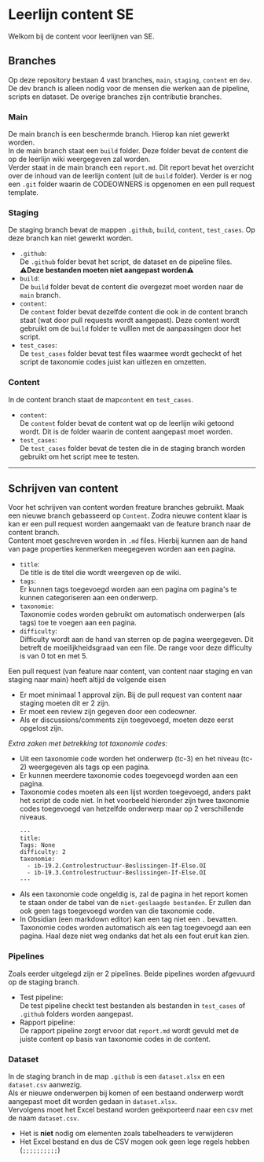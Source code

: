 # Leerlijn content SE
Welkom bij de content voor leerlijnen van SE. 

## Branches
Op deze repository bestaan 4 vast branches, `main`, `staging`, `content` en `dev`. De dev branch is alleen nodig voor de mensen die werken aan de pipeline, scripts en dataset. De overige branches zijn contributie branches.

### Main
De main branch is een beschermde branch. Hierop kan niet gewerkt worden.\
In de main branch staat een `build` folder. Deze folder bevat de content die op de leerlijn wiki weergegeven zal worden.\
Verder staat in de main branch een `report.md`. Dit report bevat het overzicht over de inhoud van de leerlijn content (uit de `build` folder).
Verder is er nog een `.git` folder waarin de CODEOWNERS is opgenomen en een pull request template.

### Staging
De staging branch bevat de mappen `.github`, `build`, `content`, `test_cases`. Op deze branch kan niet gewerkt worden.
- `.github`:\
De `.github` folder bevat het script, de dataset en de pipeline files. **⚠️Deze bestanden moeten niet aangepast worden⚠️**
- `build`:\
De `build` folder bevat de content die overgezet moet worden naar de `main` branch.
- `content`:\
De `content` folder bevat dezelfde content die ook in de content branch staat (wat door pull requests wordt aangepast). Deze content wordt gebruikt om de `build` folder te vulllen met de aanpassingen door het script.
- `test_cases`:\
De `test_cases` folder bevat test files waarmee wordt gecheckt of het script de taxonomie codes juist kan uitlezen en omzetten.

### Content
In de content branch staat de map`content` en `test_cases`.
- `content`:\
De `content` folder bevat de content wat op de leerlijn wiki getoond wordt. Dit is de folder waarin de content aangepast moet worden.
- `test_cases`:\
De `test_cases` folder bevat de testen die in de staging branch worden gebruikt om het script mee te testen.

---

## Schrijven van content
Voor het schrijven van content worden freature branches gebruikt. Maak een nieuwe branch gebasseerd op `Content`. Zodra nieuwe content klaar is kan er een pull request worden aangemaakt van de feature branch naar de content branch.\
Content moet geschreven worden in `.md` files. Hierbij kunnen aan de hand van page properties kenmerken meegegeven worden aan een pagina.
- `title`:\
De title is de titel die wordt weergeven op de wiki.
- `tags`:\
Er kunnen tags toegevoegd worden aan een pagina om pagina's te kunnen categoriseren aan een onderwerp. 
- `taxonomie`:\
Taxonomie codes worden gebruikt om automatisch onderwerpen (als tags) toe te voegen aan een pagina.
- `difficulty`:\
Difficulty wordt aan de hand van sterren op de pagina weergegeven. Dit betreft de moeilijkheidsgraad van een file. De range voor deze difficulty is van 0 tot en met 5.

Een pull request (van feature naar content, van content naar staging en van staging naar main) heeft altijd de volgende eisen
- Er moet minimaal 1 approval zijn. Bij de pull request van content naar staging moeten dit er 2 zijn.
- Er moet een review zijn gegeven door een codeowner.
- Als er discussions/comments zijn toegevoegd, moeten deze eerst opgelost zijn.


*Extra zaken met betrekking tot taxonomie codes:*
- Uit een taxonomie code worden het onderwerp (tc-3) en het niveau (tc-2) weergegeven als tags op een pagina.
- Er kunnen meerdere taxonomie codes toegevoegd worden aan een pagina.
- Taxonomie codes moeten als een lijst worden toegevoegd, anders pakt het script de code niet. In het voorbeeld hieronder zijn twee taxonomie codes toegevoegd van hetzelfde onderwerp maar op 2 verschillende niveaus.
  ```
  ---
  title: 
  Tags: None
  difficulty: 2
  taxonomie:
    - ib-19.2.Controlestructuur-Beslissingen-If-Else.OI
    - ib-19.3.Controlestructuur-Beslissingen-If-Else.OI
  ---
  ```
- Als een taxonomie code ongeldig is, zal de pagina in het report komen te staan onder de tabel van de `niet-geslaagde bestanden`. Er zullen dan ook geen tags toegevoegd worden van die taxonomie code.
- In Obsidian (een markdown editor) kan een tag niet een `.` bevatten. Taxonomie codes worden automatisch als een tag toegevoegd aan een pagina. Haal deze niet weg ondanks dat het als een fout eruit kan zien.


### Pipelines
Zoals eerder uitgelegd zijn er 2 pipelines. Beide pipelines worden afgevuurd op de staging branch. 
- Test pipeline:\
De test pipeline checkt test bestanden als bestanden in  `test_cases` of `.github` folders worden aangepast.
- Rapport pipeline:\
De rapport pipeline zorgt ervoor dat `report.md` wordt gevuld met de juiste content op basis van taxonomie codes in de content.

### Dataset
In de staging branch in de map `.github` is een `dataset.xlsx` en een `dataset.csv` aanwezig. \
Als er nieuwe onderwerpen bij komen of een bestaand onderwerp wordt aangepast moet dit worden gedaan in `dataset.xlsx`. \
Vervolgens moet het Excel bestand worden geëxporteerd naar een csv met de naam `dataset.csv`.
- Het is **niet** nodig om elementen zoals tabelheaders te verwijderen
- Het Excel bestand en dus de CSV mogen ook geen lege regels hebben (`;;;;;;;;;;`)
